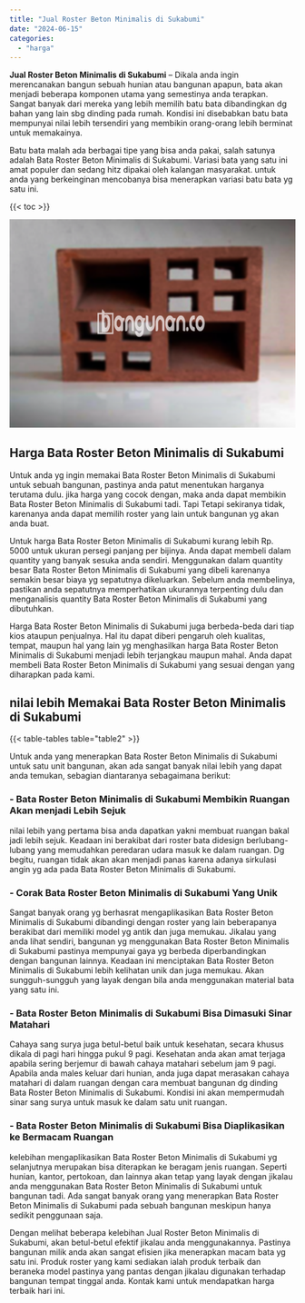 ```yaml
---
title: "Jual Roster Beton Minimalis di Sukabumi"
date: "2024-06-15"
categories: 
  - "harga"
---
```


**Jual Roster Beton Minimalis di Sukabumi** – Dikala anda ingin merencanakan bangun sebuah hunian atau bangunan apapun, bata akan menjadi beberapa komponen utama yang semestinya anda terapkan. Sangat banyak dari mereka yang lebih memilih batu bata dibandingkan dg bahan yang lain sbg dinding pada rumah. Kondisi ini disebabkan batu bata mempunyai nilai lebih tersendiri yang membikin orang-orang lebih berminat untuk memakainya.

Batu bata malah ada berbagai tipe yang bisa anda pakai, salah satunya adalah Bata Roster Beton Minimalis di Sukabumi. Variasi bata yang satu ini amat populer dan sedang hitz dipakai oleh kalangan masyarakat. untuk anda yang berkeinginan mencobanya bisa menerapkan variasi batu bata yg satu ini.

{{< toc >}}

![Jual Roster Beton Minimalis di Sukabumi](/images/bata-roster-minimalis-09.png)

## Harga Bata Roster Beton Minimalis di Sukabumi

Untuk anda yg ingin memakai Bata Roster Beton Minimalis di Sukabumi untuk sebuah bangunan, pastinya anda patut menentukan harganya terutama dulu. jika harga yang cocok dengan, maka anda dapat membikin Bata Roster Beton Minimalis di Sukabumi tadi. Tapi Tetapi sekiranya tidak, karenanya anda dapat memilih roster yang lain untuk bangunan yg akan anda buat.

Untuk harga Bata Roster Beton Minimalis di Sukabumi kurang lebih Rp. 5000 untuk ukuran persegi panjang per bijinya. Anda dapat membeli dalam quantity yang banyak sesuka anda sendiri. Menggunakan dalam quantity besar Bata Roster Beton Minimalis di Sukabumi yang dibeli karenanya semakin besar biaya yg sepatutnya dikeluarkan. Sebelum anda membelinya, pastikan anda sepatutnya memperhatikan ukurannya terpenting dulu dan menganalisis quantity Bata Roster Beton Minimalis di Sukabumi yang dibutuhkan.

Harga Bata Roster Beton Minimalis di Sukabumi juga berbeda-beda dari tiap kios ataupun penjualnya. Hal itu dapat diberi pengaruh oleh kualitas, tempat, maupun hal yang lain yg menghasilkan harga Bata Roster Beton Minimalis di Sukabumi menjadi lebih terjangkau maupun mahal. Anda dapat membeli Bata Roster Beton Minimalis di Sukabumi yang sesuai dengan yang diharapkan pada kami.

## nilai lebih Memakai Bata Roster Beton Minimalis di Sukabumi

{{< table-tables table="table2" >}}

Untuk anda yang menerapkan Bata Roster Beton Minimalis di Sukabumi untuk satu unit bangunan, akan ada sangat banyak nilai lebih yang dapat anda temukan, sebagian diantaranya sebagaimana berikut:

### \- Bata Roster Beton Minimalis di Sukabumi Membikin Ruangan Akan menjadi Lebih Sejuk

nilai lebih yang pertama bisa anda dapatkan yakni membuat ruangan bakal jadi lebih sejuk. Keadaan ini berakibat dari roster bata didesign berlubang-lubang yang memudahkan peredaran udara masuk ke dalam ruangan. Dg begitu, ruangan tidak akan akan menjadi panas karena adanya sirkulasi angin yg ada pada Bata Roster Beton Minimalis di Sukabumi.

### \- Corak Bata Roster Beton Minimalis di Sukabumi Yang Unik

Sangat banyak orang yg berhasrat mengaplikasikan Bata Roster Beton Minimalis di Sukabumi dibandingi dengan roster yang lain beberapanya berakibat dari memiliki model yg antik dan juga memukau. Jikalau yang anda lihat sendiri, bangunan yg menggunakan Bata Roster Beton Minimalis di Sukabumi pastinya mempunyai gaya yg berbeda diperbandingkan dengan bangunan lainnya. Keadaan ini menciptakan Bata Roster Beton Minimalis di Sukabumi lebih kelihatan unik dan juga memukau. Akan sungguh-sungguh yang layak dengan bila anda menggunakan material bata yang satu ini.

### \- Bata Roster Beton Minimalis di Sukabumi Bisa Dimasuki Sinar Matahari

Cahaya sang surya juga betul-betul baik untuk kesehatan, secara khusus dikala di pagi hari hingga pukul 9 pagi. Kesehatan anda akan amat terjaga apabila sering berjemur di bawah cahaya matahari sebelum jam 9 pagi. Apabila anda males keluar dari hunian, anda juga dapat merasakan cahaya matahari di dalam ruangan dengan cara membuat bangunan dg dinding Bata Roster Beton Minimalis di Sukabumi. Kondisi ini akan mempermudah sinar sang surya untuk masuk ke dalam satu unit ruangan.

### \- Bata Roster Beton Minimalis di Sukabumi Bisa Diaplikasikan ke Bermacam Ruangan

kelebihan mengaplikasikan Bata Roster Beton Minimalis di Sukabumi yg selanjutnya merupakan bisa diterapkan ke beragam jenis ruangan. Seperti hunian, kantor, pertokoan, dan lainnya akan tetap yang layak dengan jikalau anda menggunakan Bata Roster Beton Minimalis di Sukabumi untuk bangunan tadi. Ada sangat banyak orang yang menerapkan Bata Roster Beton Minimalis di Sukabumi pada sebuah bangunan meskipun hanya sedikit penggunaan saja.

Dengan melihat beberapa kelebihan Jual Roster Beton Minimalis di Sukabumi, akan betul-betul efektif jikalau anda menggunakannya. Pastinya bangunan milik anda akan sangat efisien jika menerapkan macam bata yg satu ini. Produk roster yang kami sediakan ialah produk terbaik dan beraneka model pastinya yang pantas dengan jikalau digunakan terhadap bangunan tempat tinggal anda. Kontak kami untuk mendapatkan harga terbaik hari ini.
